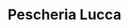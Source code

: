 ---
layout: realizzazione
nome: "Pescheria Lucca"
title: "Pescheria Lucca"
citta: "Lucca"
tipo:
    - supermercato
    - ristorante
    - pesce
slug: "pescheria-lucca"
cartella_foto: "pescheria-lucca"
disegno_cad: "disegno.webp"
foto_copertina: "banco-pesce.webp"
immagini:
    - banco-caldo.webp
    - cappa.webp
    - banco-pesce.webp
    - prospettiva-cucina.webp
    - banco-pescheria.webp
    - linea-cottura.webp
    - pulisci-cozze-e-linea-preparazione.webp
    - campana-sottovuoto-e-friggitrice.webp
    - piano-di-lavoro-centrale.webp
    - spellasogliole.webp
---